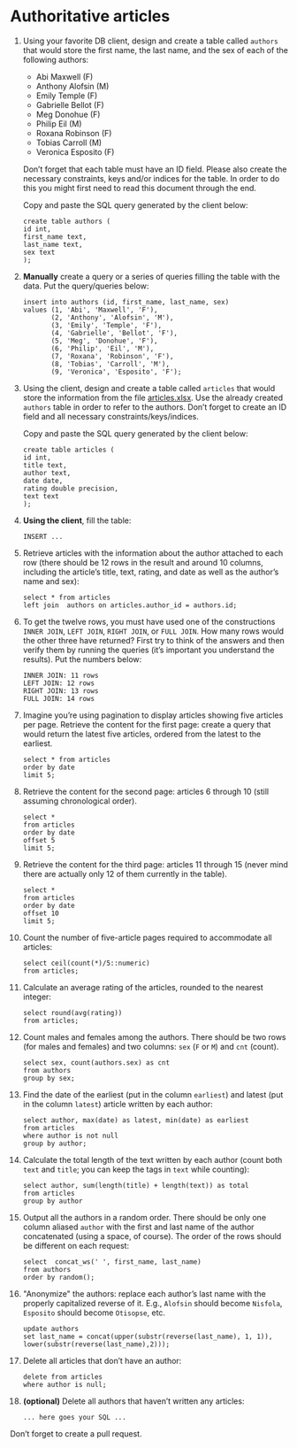 # Authoritative articles

1. Using your favorite DB client, design and create a table called `authors` that would store the first name, the last name, and the sex of each of the following authors:
    
      - Abi Maxwell (F)
      - Anthony Alofsin (M)
      - Emily Temple (F)
      - Gabrielle Bellot (F)
      - Meg Donohue (F)
      - Philip Eil (M)
      - Roxana Robinson (F)
      - Tobias Carroll (M)
      - Veronica Esposito (F)
     
    Don’t forget that each table must have an ID field. Please also create the necessary constraints, keys and/or indices for the table. In order to do this you might first need to read this document through the end.
     
    Copy and paste the SQL query generated by the client below:
    
    ```postgresql
    create table authors (
    id int,
    first_name text,
    last_name text,
    sex text
    );
    ```

2. **Manually** create a query or a series of queries filling the table with the data. Put the query/queries below:

    ```postgresql
    insert into authors (id, first_name, last_name, sex)
    values (1, 'Abi', 'Maxwell', 'F'),
           (2, 'Anthony', 'Alofsin', 'M'),
           (3, 'Emily', 'Temple', 'F'),
           (4, 'Gabrielle', 'Bellot', 'F'),
           (5, 'Meg', 'Donohue', 'F'),
           (6, 'Philip', 'Eil', 'M'),
           (7, 'Roxana', 'Robinson', 'F'),
           (8, 'Tobias', 'Carroll', 'M'),
           (9, 'Veronica', 'Esposito', 'F');
    ```

3. Using the client, design and create a table called `articles` that would store the information from the file [articles.xlsx](articles.xlsx). Use the already created `authors` table in order to refer to the authors. Don’t forget to create an ID field and all necessary constraints/keys/indices.

    Copy and paste the SQL query generated by the client below:

    ```postgresql
    create table articles (
    id int,
    title text,
    author text,
    date date,
    rating double precision,
    text text
    );
    ```

4. **Using the client**, fill the table:

    ```postgresql
    INSERT ...
    ```

5. Retrieve articles with the information about the author attached to each row (there should be 12 rows in the result and around 10 columns, including the article’s title, text, rating, and date as well as the author’s name and sex):

    ```postgresql
    select * from articles
    left join  authors on articles.author_id = authors.id;
    ```

6. To get the twelve rows, you must have used one of the constructions `INNER JOIN`, `LEFT JOIN`, `RIGHT JOIN`, or `FULL JOIN`. How many rows would the other three have returned? First try to think of the answers and then verify them by running the queries (it’s important you understand the results). Put the numbers below:

    ```
    INNER JOIN: 11 rows
    LEFT JOIN: 12 rows
    RIGHT JOIN: 13 rows
    FULL JOIN: 14 rows
    ```

7. Imagine you’re using pagination to display articles showing five articles per page. Retrieve the content for the first page: create a query that would return the latest five articles, ordered from the latest to the earliest.

    ```postgresql
    select * from articles
    order by date
    limit 5;
    ```

8. Retrieve the content for the second page: articles 6 through 10 (still assuming chronological order).

    ```postgresql
    select *
    from articles
    order by date
    offset 5
    limit 5;
    ```
    
9. Retrieve the content for the third page: articles 11 through 15 (never mind there are actually only 12 of them currently in the table).

    ```postgresql
    select *
    from articles
    order by date
    offset 10
    limit 5;
    ```
    
10. Count the number of five-article pages required to accommodate all articles:

    ```postgresql
    select ceil(count(*)/5::numeric)
    from articles;
    ```
    
11. Calculate an average rating of the articles, rounded to the nearest integer:

    ```postgresql
    select round(avg(rating))
    from articles;
    ```

12. Count males and females among the authors. There should be two rows (for males and females) and two columns: `sex` (`F` or `M`) and `cnt` (count).

    ```postgresql
    select sex, count(authors.sex) as cnt
    from authors
    group by sex;
    ```

13. Find the date of the earliest (put in the column `earliest`) and latest (put in the column `latest`) article written by each author:

    ```postgresql
    select author, max(date) as latest, min(date) as earliest
    from articles
    where author is not null
    group by author;
    ```
    
14. Calculate the total length of the text written by each author (count both `text` and `title`; you can keep the tags in `text` while counting):

    ```postgresql
    select author, sum(length(title) + length(text)) as total
    from articles
    group by author
    ```
    
15. Output all the authors in a random order. There should be only one column aliased `author` with the first and last name of the author concatenated (using a space, of course). The order of the rows should be different on each request:

    ```postgresql
    select  concat_ws(' ', first_name, last_name)
    from authors
    order by random();
    ```

16. "Anonymize" the authors: replace each author’s last name with the properly capitalized reverse of it. E.g., `Alofsin` should become `Nisfola`, `Esposito` should become `Otisopse`, etc.

    ```postgresql
    update authors
    set last_name = concat(upper(substr(reverse(last_name), 1, 1)), lower(substr(reverse(last_name),2)));
    ```
    
17. Delete all articles that don’t have an author:

    ```postgresql
    delete from articles
    where author is null;
    ```

18. **(optional)** Delete all authors that haven’t written any articles:

    ```postgresql
    ... here goes your SQL ...
    ```

Don’t forget to create a pull request.

